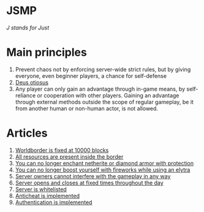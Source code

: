 # JSMP
*J stands for Just*
# Main principles
1. Prevent chaos not by enforcing server-wide strict rules, but by giving everyone, even beginner players, a chance for self-defense
2. [Deus otiosus](https://en.wikipedia.org/wiki/Deus_otiosus)
3. Any player can only gain an advantage through in-game means, by self-reliance or cooperation with other players. Gaining an advantage through external methods outside the scope of regular gameplay, be it from another human or non-human actor, is not allowed.
# Articles
1. [Worldborder is fixed at 10000 blocks](worldborder)
2. [All resources are present inside the border](resources)
3. [You can no longer enchant netherite or diamond armor with protection](protection)
4. [You can no longer boost yourself with fireworks while using an elytra](elytra)
5. [Server owners cannot interfere with the gameplay in any way](admin_interference)
6. [Server opens and closes at fixed times throughout the day](schedule)
7. [Server is whitelisted](whitelist)
8. [Anticheat is implemented](anticheat)
9. [Authentication is implemented](authentication)

